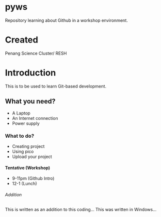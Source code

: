 # pyws
Repository learning about Github in a workshop environment.

# Created
Penang Science Cluster/ RESH

# Introduction

This is to be used to learn Git-based development.

## What you need?

* A Laptop
* An Internet connection
* Power supply
   
### What to do?

* Creating project
* Using pico
* Upload your project

#### Tentative (Workshop)

* 9-11pm (Github Intro)
* 12-1 (Lunch)

###### Addition

This is written as an addition to this coding...
This was written in Windows...